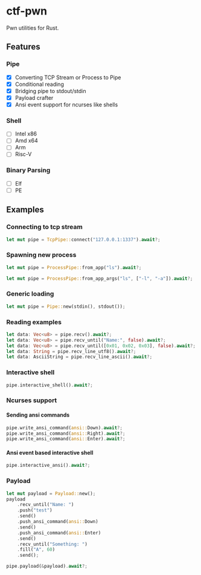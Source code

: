 # ctf-pwn
Pwn utilities for Rust.

## Features

### Pipe
* [x] Converting TCP Stream or Process to Pipe
* [x] Conditional reading
* [x] Bridging pipe to stdout/stdin
* [x] Payload crafter
* [x] Ansi event support for ncurses like shells

### Shell
* [ ] Intel x86
* [ ] Amd x64
* [ ] Arm
* [ ] Risc-V

### Binary Parsing
* [ ] Elf
* [ ] PE

## Examples

### Connecting to tcp stream
```rs
let mut pipe = TcpPipe::connect("127.0.0.1:1337").await?;
```

### Spawning new process
```rs
let mut pipe = ProcessPipe::from_app("ls").await?;

let mut pipe = ProcessPipe::from_app_args("ls", ["-l", "-a"]).await?;
```

### Generic loading
```rs
let mut pipe = Pipe::new(stdin(), stdout());
```

### Reading examples
```rs
let data: Vec<u8> = pipe.recv().await?;
let data: Vec<u8> = pipe.recv_until("Name:", false).await?;
let data: Vec<u8> = pipe.recv_until([0x01, 0x02, 0x03], false).await?;
let data: String = pipe.recv_line_utf8().await?;
let data: AsciiString = pipe.recv_line_ascii().await?;
```

### Interactive shell
```rs
pipe.interactive_shell().await?;
```

### Ncurses support

#### Sending ansi commands
```rs
pipe.write_ansi_command(ansi::Down).await?;
pipe.write_ansi_command(ansi::Right).await?;
pipe.write_ansi_command(ansi::Enter).await?;
```
#### Ansi event based interactive shell
```rs
pipe.interactive_ansi().await?;
```


### Payload
```rs
let mut payload = Payload::new();
payload
    .recv_until("Name: ")
    .push("test")
    .send()
    .push_ansi_command(ansi::Down)
    .send()
    .push_ansi_command(ansi::Enter)
    .send()
    .recv_until("Something: ")
    .fill("A", 60)
    .send();

pipe.payload(&payload).await?;
```
